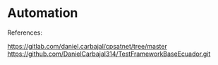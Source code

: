 # Automation

References:

https://gitlab.com/daniel.carbajal/cpsatnet/tree/master
https://github.com/DanielCarbajal314/TestFrameworkBaseEcuador.git

